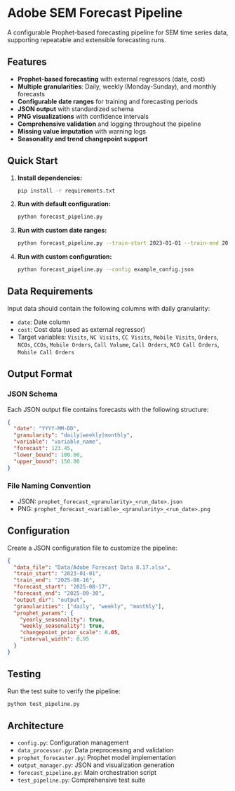 # Adobe SEM Forecast Pipeline

A configurable Prophet-based forecasting pipeline for SEM time series data, supporting repeatable and extensible forecasting runs.

## Features

- **Prophet-based forecasting** with external regressors (date, cost)
- **Multiple granularities**: Daily, weekly (Monday-Sunday), and monthly forecasts
- **Configurable date ranges** for training and forecasting periods
- **JSON output** with standardized schema
- **PNG visualizations** with confidence intervals
- **Comprehensive validation** and logging throughout the pipeline
- **Missing value imputation** with warning logs
- **Seasonality and trend changepoint support**

## Quick Start

1. **Install dependencies:**
   ```bash
   pip install -r requirements.txt
   ```

2. **Run with default configuration:**
   ```bash
   python forecast_pipeline.py
   ```

3. **Run with custom date ranges:**
   ```bash
   python forecast_pipeline.py --train-start 2023-01-01 --train-end 2025-08-16 --forecast-start 2025-08-17 --forecast-end 2025-09-30
   ```

4. **Run with custom configuration:**
   ```bash
   python forecast_pipeline.py --config example_config.json
   ```

## Data Requirements

Input data should contain the following columns with daily granularity:
- `date`: Date column
- `cost`: Cost data (used as external regressor)
- Target variables: `Visits`, `NC Visits`, `CC Visits`, `Mobile Visits`, `Orders`, `NCOs`, `CCOs`, `Mobile Orders`, `Call Volume`, `Call Orders`, `NCO Call Orders`, `Mobile Call Orders`

## Output Format

### JSON Schema
Each JSON output file contains forecasts with the following structure:
```json
{
  "date": "YYYY-MM-DD",
  "granularity": "daily|weekly|monthly",
  "variable": "variable_name",
  "forecast": 123.45,
  "lower_bound": 100.00,
  "upper_bound": 150.00
}
```

### File Naming Convention
- JSON: `prophet_forecast_<granularity>_<run_date>.json`
- PNG: `prophet_forecast_<variable>_<granularity>_<run_date>.png`

## Configuration

Create a JSON configuration file to customize the pipeline:

```json
{
  "data_file": "Data/Adobe Forecast Data 8.17.xlsx",
  "train_start": "2023-01-01",
  "train_end": "2025-08-16",
  "forecast_start": "2025-08-17",
  "forecast_end": "2025-09-30",
  "output_dir": "output",
  "granularities": ["daily", "weekly", "monthly"],
  "prophet_params": {
    "yearly_seasonality": true,
    "weekly_seasonality": true,
    "changepoint_prior_scale": 0.05,
    "interval_width": 0.95
  }
}
```

## Testing

Run the test suite to verify the pipeline:
```bash
python test_pipeline.py
```

## Architecture

- `config.py`: Configuration management
- `data_processor.py`: Data preprocessing and validation
- `prophet_forecaster.py`: Prophet model implementation
- `output_manager.py`: JSON and visualization generation
- `forecast_pipeline.py`: Main orchestration script
- `test_pipeline.py`: Comprehensive test suite